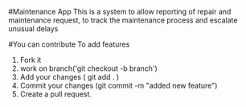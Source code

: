 #Maintenance App
This is a system to allow reporting of repair and 
maintenance request, to track the maintenance process
and escalate unusual delays

#You can contribute
To add features
1. Fork it
2. work on branch('git checkout -b branch')
3. Add your changes ( git add . )
4. Commit your changes (git commit -m "added new feature")
5. Create a pull request.
